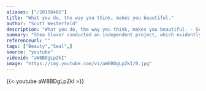 ```yaml
---
aliases: ["/20150401"]
title: "What you do, the way you think, makes you beautiful."
author: "Scott Westerfeld"
description: "What you do, the way you think, makes you beautiful. - Scott Westerfeld quotes from GetInspired365.com"
summary: "Shea Glover conducted an independent project, which evidently turned into a social experiment halfway through, regarding beauty at her performing arts high school in Chicago. She wants to clarify that her intentions were not to get a reaction out of people. She was simply filming beauty and this is the result."
referenceurl: ""
tags: ["Beauty","Seal",]
source: "youtube"
videoid: "aW8BDgLpZkI"
image: "https://img.youtube.com/vi/aW8BDgLpZkI/0.jpg"
---
```


{{< youtube aW8BDgLpZkI >}}
